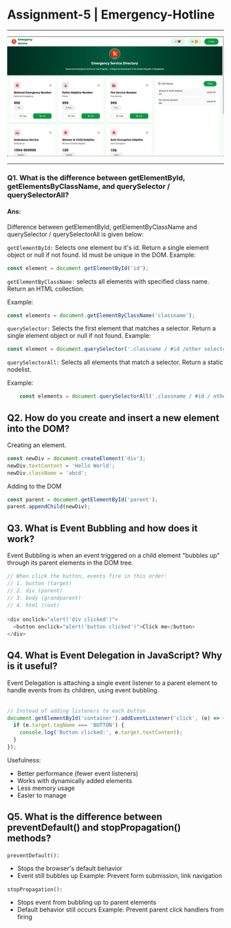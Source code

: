 # Assignment-5 | Emergency-Hotline
---

<img src="assets/cover.png">

---
### Q1. What is the difference between getElementById, getElementsByClassName, and querySelector / querySelectorAll?

#### Ans: 
Difference between getElementById, getElementByClassName and querySelector / querySelectorAll is given below:

`getElementById:` Selects one element bu it's id. Return a single element object or null if not found.
Id must be unique in the DOM.
Example: 
```js
const element = document.getElementById('id');
```
`getElementByClassName:` selects all elements with specified class name. Return an HTML collection.

Example:
```js
const elements = document.getElementByClassName('classname');
```


`querySelector:` Selects the first element that matches a selector. Return a single element object or null if not found.
Example:
```js
const element = document.querySelector('.classname / #id /other selector');
```

`querySelectorAll:` Selects all elements that match a selector. Return a static nodelist.

Example:
```js
    const elements = document.querySelectorAll('.classname / #id / other');
```



## Q2. How do you create and insert a new element into the DOM?
Creating an element.
```js
const newDiv = document.createElement('div');
newDiv.textContent = 'Hello World';
newDiv.className = 'abcd';
```
Adding to the DOM
```js
const parent = document.getElementById('parent');
parent.appendChild(newDiv);
```


## Q3. What is Event Bubbling and how does it work?
Event Bubbling is when an event triggered on a child element "bubbles up" through its parent elements in the DOM tree.
```javascript
// When click the button, events fire in this order:
// 1. button (target)
// 2. div (parent) 
// 3. body (grandparent)
// 4. html (root)

<div onclick="alert('div clicked')">
  <button onclick="alert('button clicked')">Click me</button>
</div>
```
## Q4. What is Event Delegation in JavaScript? Why is it useful?
Event Delegation is attaching a single event listener to a parent element to handle events from its children, using event bubbling.
```javascript

// Instead of adding listeners to each button
document.getElementById('container').addEventListener('click', (e) => {
  if (e.target.tagName === 'BUTTON') {
    console.log('Button clicked:', e.target.textContent);
  }
});
```

Usefulness:

- Better performance (fewer event listeners)
- Works with dynamically added elements
- Less memory usage
- Easier to manage


## Q5. What is the difference between preventDefault() and stopPropagation() methods?

`preventDefault():`

- Stops the browser's default behavior
- Event still bubbles up
Example: Prevent form submission, link navigation

`stopPropagation():`

- Stops event from bubbling up to parent elements
- Default behavior still occurs
Example: Prevent parent click handlers from firing